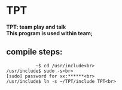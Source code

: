 # TPT
**TPT: team play and talk**<br>
**This program is used within team;**



## compile steps:
```
           ~$ cd /usr/include<br>
/usr/include$ sudo -s<br>
[sudo] password for xx:******<br>
/usr/include$ ln -s ~/TPT/include TPT<br>
```

